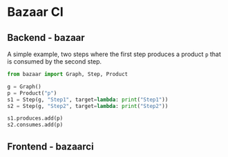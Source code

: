 # Bazaar CI


## Backend - bazaar

A simple example, two steps where the first step produces a product `p` that is consumed by the second step.

```python
from bazaar import Graph, Step, Product

g = Graph()
p = Product("p")
s1 = Step(g, "Step1", target=lambda: print("Step1"))
s2 = Step(g, "Step2", target=lambda: print("Step2"))

s1.produces.add(p)
s2.consumes.add(p)
```

## Frontend - bazaarci

